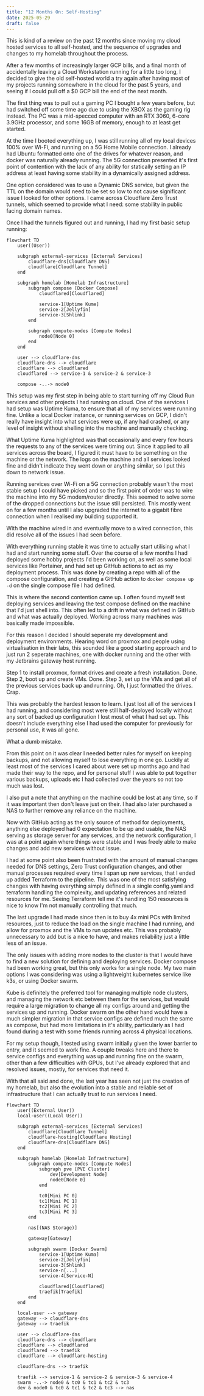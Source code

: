 ```yaml
---
title: "12 Months On: Self-Hosting"
date: 2025-05-29
draft: false
---
```

This is kind of a review on the past 12 months since moving my cloud hosted services to all self-hosted, and the sequence of upgrades and changes to my homelab throughout the process.

After a few months of increasingly larger GCP bills, and a final month of accidentally leaving a Cloud Workstation running for a little too long, I decided to give the old self-hosted world a try again after having most of my projects running somewhere in the cloud for the past 5 years, and seeing if I could pull off a $0 GCP bill the end of the next month.

The first thing was to pull out a gaming PC I bought a few years before, but had switched off some time ago due to using the XBOX as the gaming rig instead. The PC was a mid-specced computer with an RTX 3060, 6-core 3.9GHz processor, and some 16GB of memory, enough to at least get started.

At the time I booted everything up, I was still running all of my local devices 100% over Wi-Fi, and running on a 5G Home Mobile connection. I already had Ubuntu formatted onto one of the drives for whatever reason, and docker was naturally already running. The 5G connection presented it's first point of contention with the lack of any ability for statically setting an IP address at least having some stability in a dynamically assigned address.

One option considered was to use a Dynamic DNS service, but given the TTL on the domain would need to be set so low to not cause significant issue I looked for other options. I came across Cloudflare Zero Trust tunnels, which seemed to provide what I need: some stability in public facing domain names.

Once I had the tunnels figured out and running, I had my first basic setup running:

```mermaid
flowchart TD
    user((User))
    
    subgraph external-services [External Services]
        cloudflare-dns[Cloudflare DNS]
        cloudflare[Cloudflare Tunnel]
    end
    
    subgraph homelab [Homelab Infrastructure]
        subgraph compose [Docker Compose]
            cloudflared[Cloudflared]

            service-1[Uptime Kume]
            service-2[Jellyfin]
            service-3[Shlink]
        end

        subgraph compute-nodes [Compute Nodes]
            node0[Node 0]
        end
    end
    
    user --> cloudflare-dns
    cloudflare-dns --> cloudflare
    cloudflare --> cloudflared
    cloudflared --> service-1 & service-2 & service-3

    compose -..-> node0
```

This setup was my first step in being able to start turning off my Cloud Run services and other projects I had running on cloud. One of the services I had setup was Uptime Kuma, to ensure that all of my services were running fine. Unlike a local Docker instance, or running services on GCP, I didn't really have insight into what services were up, if any had crashed, or any level of insight without shelling into the machine and manually checking.

What Uptime Kuma highlighted was that occasionally and every few hours the requests to any of the services were timing out. Since it applied to all services across the board, I figured it must have to be something on the machine or the network. The logs on the machine and all services looked fine and didn't indicate they went down or anything similar, so I put this down to network issue.

Running services over Wi-Fi on a 5G connection probably wasn't the most stable setup I could have picked and so the first point of order was to wire the machine into my 5G modem/router directly. This seemed to solve some of the dropped connections but the issue still persisted. This mostly went on for a few months until I also upgraded the internet to a gigabit fibre connection when I realised my building supported it.

With the machine wired in and eventually move to a wired connection, this did resolve all of the issues I had seen before.

With everything running stable it was time to actually start utilising what I had and start running some stuff. Over the course of a few months I had deployed some hobby projects I'd been working on, as well as some local services like Portainer, and had set up GitHub actions to act as my deployment process. This was done by creating a repo with all of the compose configuration, and creating a GitHub action to `docker compose up -d` on the single compose file I had defined.

This is where the second contention came up. I often found myself test deploying services and leaving the test compose defined on the machine that I'd just shell into. This often led to a drift in what was defined in GitHub and what was actually deployed. Working across many machines was basically made impossible.

For this reason I decided I should seperate my development and deployment environments. Hearing word on proxmox and people using virtualisation in their labs, this sounded like a good starting approach and to just run 2 seperate machines, one with docker running and the other with my Jetbrains gateway host running.

Step 1 to install proxmox, format drives and create a fresh installation. Done. Step 2, boot up and create VMs. Done. Step 3, set up the VMs and get all of the previous services back up and running. Oh, I just formatted the drives. Crap.

This was probably the hardest lesson to learn. I just lost all of the services I had running, and considering most were still half-deployed locally without any sort of backed up configuration I lost most of what I had set up. This doesn't include everything else I had used the computer for previously for personal use, it was all gone.

What a dumb mistake.

From this point on it was clear I needed better rules for myself on keeping backups, and not allowing myself to lose everything in one go. Luckily at least most of the services I cared about were set up months ago and had made their way to the repo, and for personal stuff I was able to put together various backups, uploads etc I had collected over the years so not too much was lost.

I also put a note that anything on the machine could be lost at any time, so if it was important then don't leave just on their. I had also later purchased a NAS to further remove any reliance on the machine.

Now with GitHub acting as the only source of method for deployments, anything else deployed had 0 expectation to be up and usable, the NAS serving as storage server for any services, and the network configuration, I was at a point again where things were stable and I was freely able to make changes and add new services without issue.

I had at some point also been frustrated with the amount of manual changes needed for DNS settings, Zero Trust configuration changes, and other manual processes required every time I span up new services, that I ended up added Terraform to the pipeline. This was one of the most satisfying changes with having everything simply defined in a single config.yaml and terraform handling the complexity, and updating references and related resources for me. Seeing Terraform tell me it's handling 150 resources is nice to know I'm not manually controlling that much.

The last upgrade I had made since then is to buy 4x mini PCs with limited resources, just to reduce the load on the single machine I had running, and allow for proxmox and the VMs to run updates etc. This was probably unnecessary to add but is a nice to have, and makes reliability just a little less of an issue.

The only issues with adding more nodes to the cluster is that I would have to find a new solution for defining and deploying services. Docker compose had been working great, but this only works for a single node. My two main options I was considering was using a lightweight kubernetes service like k3s, or using Docker swarm.

Kube is definitely the preferred tool for managing multiple node clusters, and managing the network etc between them for the services, but would require a large migration to change all my configs around and getting the services up and running. Docker swarm on the other hand would have a much simpler migration in that service configs are defined much the same as compose, but had more limitations in it's ability, particularly as I had found during a test with some friends running across 4 physical locations.

For my setup though, I tested using swarm initially given the lower barrier to entry, and it seemed to work fine. A couple tweaks here and there to service configs and everything was up and running fine on the swarm, other than a few difficulties with GPUs, but I've already explored that and resolved issues, mostly, for services that need it.

With that all said and done, the last year has seen not just the creation of my homelab, but also the evolution into a stable and reliable set of infrastructure that I can actually trust to run services I need.

```mermaid
flowchart TD
    user((External User))
    local-user((Local User))

    subgraph external-services [External Services]
        cloudflare[Cloudflare Tunnel]
        cloudflare-hosting[Cloudflare Hosting]
        cloudflare-dns[Cloudflare DNS]
    end

    subgraph homelab [Homelab Infrastructure]
        subgraph compute-nodes [Compute Nodes]
            subgraph pve [PVE Cluster]
                dev[Development Node]
                node0[Node 0]
            end

            tc0[Mini PC 0]
            tc1[Mini PC 1]
            tc2[Mini PC 2]
            tc3[Mini PC 3]
        end

        nas[(NAS Storage)]

        gateway[Gateway]

        subgraph swarm [Docker Swarm]
            service-1[Uptime Kuma]
            service-2[Jellyfin]
            service-3[Shlink]
            service-n[...]
            service-4[Service-N]

            cloudflared[Cloudflared]
            traefik[Traefik]
        end
    end

    local-user --> gateway
    gateway --> cloudflare-dns
    gateway --> traefik

    user --> cloudflare-dns
    cloudflare-dns --> cloudflare
    cloudflare --> cloudflared
    cloudflared --> traefik
    cloudflare --> cloudflare-hosting

    cloudflare-dns --> traefik

    traefik --> service-1 & service-2 & service-3 & service-4
    swarm -..-> node0 & tc0 & tc1 & tc2 & tc3
    dev & node0 & tc0 & tc1 & tc2 & tc3 --> nas
```